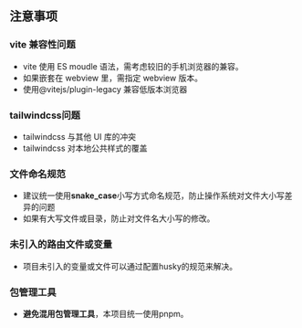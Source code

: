## 注意事项

### **vite 兼容性问题**

- vite 使用 ES moudle 语法，需考虑较旧的手机浏览器的兼容。
- 如果嵌套在 webview 里，需指定 webview 版本。
- 使用@vitejs/plugin-legacy 兼容低版本浏览器

### tailwindcss问题

- tailwindcss 与其他 UI 库的冲突
- tailwindcss 对本地公共样式的覆盖

### 文件命名规范

- 建议统一使用**snake_case**小写方式命名规范，防止操作系统对文件大小写差异的问题
- 如果有大写文件或目录，防止对文件名大小写的修改。

### 未引入的路由文件或变量

- 项目未引入的变量或文件可以通过配置husky的规范来解决。

### 包管理工具
- **避免混用包管理工具**，本项目统一使用pnpm。
